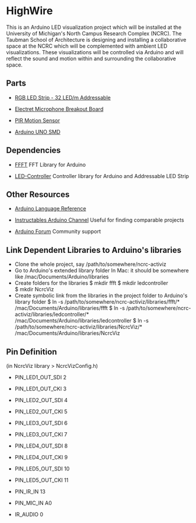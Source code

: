HighWire
=================

This is an Arduino LED visualization project which will be installed at
the University of Michigan's North Campus Research Complex (NCRC). The Taubman
School of Architecture is designing and installing a collaborative space
at the NCRC which will be complemented with ambient LED visualizations.
These visualizations will be controlled via Arduino and will reflect the
sound and motion within and surrounding the collaborative space.

Parts
-----------

+ [RGB LED Strip - 32 LED/m Addressable](http://www.sparkfun.com/products/10312) 

+ [Electret Microphone Breakout Board](http://www.pololu.com/catalog/product/1620)

+ [PIR Motion Sensor](http://www.sparkfun.com/products/8630)

+ [Arduino UNO SMD](http://arduino.cc/en/Main/ArduinoBoardUnoSMD) 

Dependencies
-----------

+ [FFFT](http://code.google.com/p/<noframes></noframes>euroelec/downloads/list)
FFT Library for Arduino

+ [LED-Controller](https://github.com/markfickett/LED-Controller)
Controller library for Arduino and Addressable LED Strip

Other Resources
-----------

+ [Arduino Language Reference](http://arduino.cc/it/Reference/HomePage)

+ [Instructables Arduino
  Channel](http://www.instructables.com/tag/type-id/category-technology/channel-arduino/)
  Useful for finding comparable projects

+ [Arduino Forum](http://www.arduino.cc/cgi-bin/yabb2/YaBB.pl)
Community support

Link Dependent Libraries to Arduino's libraries 
-----------------------------------------------
+ Clone the whole project, say /path/to/somewhere/ncrc-activiz
+ Go to Arduino's extended library folder
	In Mac: it should be somewhere like
	/mac/Documents/Arduino/libraries
+ Create folders for the libraries
	$ mkdir ffft
	$ mkdir ledcontroller	
	$ mkdir NcrcViz
+ Create symbolic link from the libraries in the project folder to Arduino's library folder
	$ ln -s /path/to/somewhere/ncrc-activiz/libraries/ffft/* /mac/Documents/Arduino/libraries/ffft
	$ ln -s /path/to/somewhere/ncrc-activiz/libraries/ledcontroller/* /mac/Documents/Arduino/libraries/ledcontroller
	$ ln -s /path/to/somewhere/ncrc-activiz/libraries/NcrcViz/* /mac/Documents/Arduino/libraries/NcrcViz

Pin Definition
--------------
(in NcrcViz library > NcrcVizConfig.h)

+ PIN_LED1_OUT_SDI 2
+ PIN_LED1_OUT_CKI 3
+ PIN_LED2_OUT_SDI 4
+ PIN_LED2_OUT_CKI 5
+ PIN_LED3_OUT_SDI 6
+ PIN_LED3_OUT_CKI 7
+ PIN_LED4_OUT_SDI 8
+ PIN_LED4_OUT_CKI 9
+ PIN_LED5_OUT_SDI 10
+ PIN_LED5_OUT_CKI 11

+ PIN_IR_IN 13
+ PIN_MIC_IN A0
+ IR_AUDIO 0
